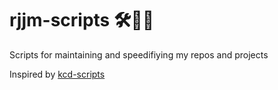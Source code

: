 # rjjm-scripts 🛠🏋️‍♀️

Scripts for maintaining and speedifiying my repos and projects

Inspired by [kcd-scripts](https://github.com/kentcdodds/kcd-scripts)

